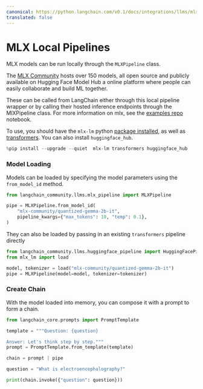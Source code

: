 ```yaml
---
canonical: https://python.langchain.com/v0.1/docs/integrations/llms/mlx_pipelines
translated: false
---
```


# MLX Local Pipelines

MLX models can be run locally through the `MLXPipeline` class.

The [MLX Community](https://huggingface.co/mlx-community) hosts over 150 models, all open source and publicly available on Hugging Face Model Hub a online platform where people can easily collaborate and build ML together.

These can be called from LangChain either through this local pipeline wrapper or by calling their hosted inference endpoints through the MlXPipeline class. For more information on mlx, see the [examples repo](https://github.com/ml-explore/mlx-examples/tree/main/llms) notebook.

To use, you should have the ``mlx-lm`` python [package installed](https://pypi.org/project/mlx-lm/), as well as [transformers](https://pypi.org/project/transformers/). You can also install `huggingface_hub`.

```python
%pip install --upgrade --quiet  mlx-lm transformers huggingface_hub
```

### Model Loading

Models can be loaded by specifying the model parameters using the `from_model_id` method.

```python
from langchain_community.llms.mlx_pipeline import MLXPipeline

pipe = MLXPipeline.from_model_id(
    "mlx-community/quantized-gemma-2b-it",
    pipeline_kwargs={"max_tokens": 10, "temp": 0.1},
)
```

They can also be loaded by passing in an existing `transformers` pipeline directly

```python
from langchain_community.llms.huggingface_pipeline import HuggingFacePipeline
from mlx_lm import load

model, tokenizer = load("mlx-community/quantized-gemma-2b-it")
pipe = MLXPipeline(model=model, tokenizer=tokenizer)
```

### Create Chain

With the model loaded into memory, you can compose it with a prompt to
form a chain.

```python
from langchain_core.prompts import PromptTemplate

template = """Question: {question}

Answer: Let's think step by step."""
prompt = PromptTemplate.from_template(template)

chain = prompt | pipe

question = "What is electroencephalography?"

print(chain.invoke({"question": question}))
```